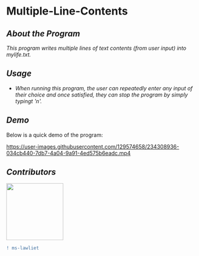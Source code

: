 # Multiple-Line-Contents

## *About the Program*

*This program writes multiple lines of text contents (from user input) into mylife.txt.*

## *Usage*
- *When running this program, the user can repeatedly enter any input of their choice and once satisfied, they can stop the program by simply typingt 'n'.*

## *Demo*
Below is a quick demo of the program:

https://user-images.githubusercontent.com/129574658/234308936-034cb440-7db7-4a04-9a91-4ed575b6eadc.mp4

## *Contributors*
<img width="150" src="https://user-images.githubusercontent.com/129574658/232263861-5379719e-571b-4491-b63c-5ccd5f9c88bd.jpg">

```diff
! ms-lawliet
```
